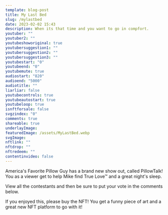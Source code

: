 ```yaml
---
template: blog-post
title: My Last Bed
slug: /mylastbed
date: 2023-02-02 15:43
description: When its that time and you want to go in compfort.
youtuber: ""
youtuber2: ""
youtubeshoworiginal: true
youtubersuggestion1: ""
youtubersuggestion2: ""
youtubersuggestion3: ""
youtubestart: "0"
youtubeend: "0"
youtubemute: true
audiostart: "820"
audioend: "5000"
audiotitle: ""
liarliar: false
youtubecontrols: true
youtubeautostart: true
youtubeloop: true
isnftforsale: false
svgzindex: "0"
comments: true
shareable: true
underlayImage: 
featuredImage: /assets/MyLastBed.webp
svgImage:
nftlink: ""
nftdrop: ""
nftredeem: ""
contentinvideo: false
---
```

America's Favorite Pillow Guy has a brand new show out, called PillowTalk! You as a viewer get to help Mike find True Love™ and a great night's sleep. 

View all the contestants and then be sure to put your vote in the comments below. 

If you enjoyed this, please buy the NFT! You get a funny piece of art and a great new NFT platform to go with it!





<!-- https://youtu.be/VgdB9QYKeyM -->

<!-- XjuLZwlDxh8 -->